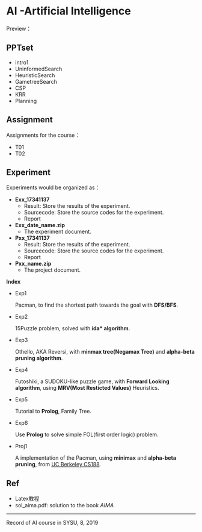 # AI -Artificial Intelligence

Preview：

## PPTset

* intro1
* UninformedSearch
* HeuristicSearch
* GametreeSearch
* CSP
* KRR
* Planning

## Assignment

Assignments for the course：

* T01
* T02

## Experiment

Experiments would be organized as：

* **Exx_17341137**
  * Result: Store the results of the experiment.
  * Sourcecode: Store the source codes for the experiment.
  * Report
* **Exx_date_name.zip**
  * The experiment document.
* **Pxx_17341137**
  - Result: Store the results of the experiment.
  - Sourcecode: Store the source codes for the experiment.
  - Report
* **Pxx_name.zip**
  - The project document.

**Index**

- Exp1

  Pacman, to find the shortest path towards the goal with **DFS/BFS**.

- Exp2

  15Puzzle problem, solved with **ida\* algorithm**.
  
- Exp3

  Othello, AKA Reversi, with **minmax tree(Negamax Tree)** and **alpha-beta pruning algorithm**.
  
- Exp4

  Futoshiki, a SUDOKU-like puzzle game, with **Forward Looking algorithm**, using **MRV(Most Resticted Values)** Heuristics.
  
- Exp5

  Tutorial to **Prolog**, Family Tree.

- Exp6

  Use **Prolog** to solve simple FOL(first order logic) problem.

- Proj1

  A implementation of the Pacman, using **minimax** and **alpha-beta pruning**, from [UC Berkeley CS188](http://ai.berkeley.edu/multiagent.html#Q5).

## Ref

* Latex教程
* sol_aima.pdf: solution to the book *AIMA*

---

Record of AI course in SYSU, 8, 2019